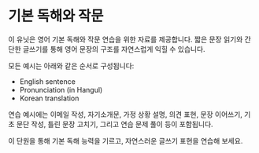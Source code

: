 # 기본 독해와 작문

이 유닛은 영어 기본 독해와 작문 연습을 위한 자료를 제공합니다. 짧은 문장 읽기와 간단한 글쓰기를 통해 영어 문장의 구조를 자연스럽게 익힐 수 있습니다.

모든 예시는 아래와 같은 순서로 구성됩니다:
- English sentence
- Pronunciation (in Hangul)
- Korean translation

연습 예시에는 이메일 작성, 자기소개문, 가정 상황 설명, 의견 표현, 문장 이어쓰기, 기초 문단 작성, 틀린 문장 고치기, 그리고 연습 문제 풀이 등이 포함됩니다.

이 단원을 통해 기본 독해 능력을 기르고, 자연스러운 글쓰기 표현을 연습해 보세요.